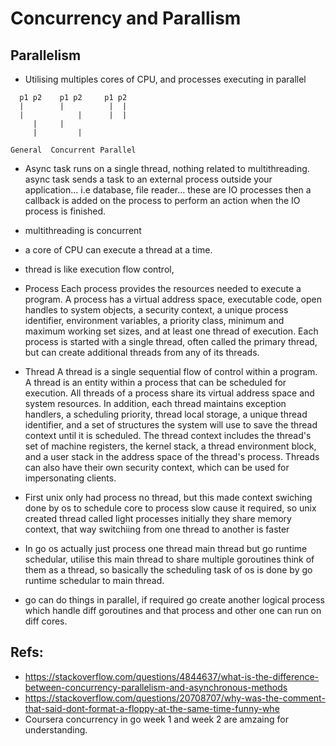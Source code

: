 # Concurrency and Parallism

## Parallelism
- Utilising multiples cores of CPU, and processes executing in parallel
```
  p1 p2    p1 p2     p1 p2   
  |        |          |  |
  |            |      |  |
     |     |         
     |         |

General  Concurrent Parallel
```
-  Async task runs on a single thread, nothing related to multithreading. async task sends a task to an external process outside your application... i.e database, file reader... these are IO processes then a callback is added on the process to perform an action when the IO process is finished. 
- multithreading is concurrent
- a core of CPU can execute a thread at a time.
- thread is like execution flow control, 
- Process
Each process provides the resources needed to execute a program. A process has a virtual address space, executable code, open handles to system objects, a security context, a unique process identifier, environment variables, a priority class, minimum and maximum working set sizes, and at least one thread of execution. Each process is started with a single thread, often called the primary thread, but can create additional threads from any of its threads.

- Thread A thread is a single sequential flow of control within a program.
A thread is an entity within a process that can be scheduled for execution. All threads of a process share its virtual address space and system resources. In addition, each thread maintains exception handlers, a scheduling priority, thread local storage, a unique thread identifier, and a set of structures the system will use to save the thread context until it is scheduled. The thread context includes the thread's set of machine registers, the kernel stack, a thread environment block, and a user stack in the address space of the thread's process. Threads can also have their own security context, which can be used for impersonating clients.
- First unix only had process no thread, but this made context swiching done by os to schedule core to process slow cause it required, so unix created thread called light processes initially they share memory context, that way switchiing from one thread to another is faster
- In go os actually just process one thread main thread but go runtime schedular, utilise this main thread to share multiple goroutines think of them as a thread, so basically the scheduling task of os is done by go runtime schedular to main thread.
- go can do things in parallel, if required go create another logical process which handle diff goroutines and that process and other one can run on diff cores.


## Refs:     
- https://stackoverflow.com/questions/4844637/what-is-the-difference-between-concurrency-parallelism-and-asynchronous-methods
- https://stackoverflow.com/questions/20708707/why-was-the-comment-that-said-dont-format-a-floppy-at-the-same-time-funny-whe
- Coursera concurrency in go week 1 and week 2 are amzaing for understanding.